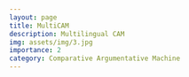 ```yaml
---
layout: page
title: MultiCAM
description: Multilingual CAM
img: assets/img/3.jpg
importance: 2
category: Comparative Argumentative Machine
---
```



